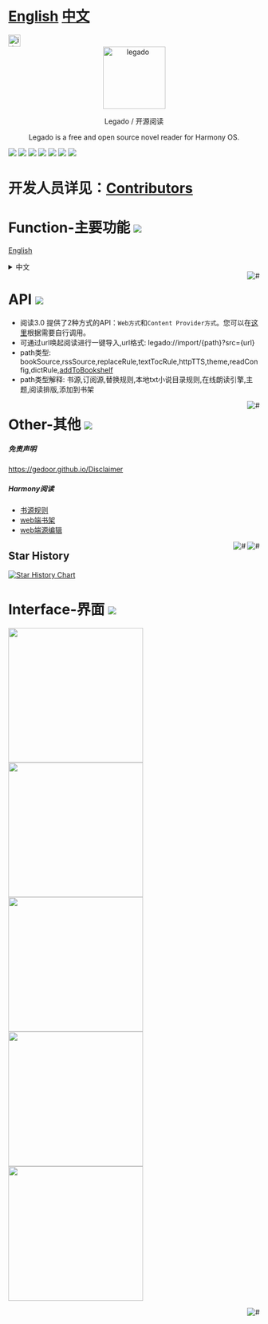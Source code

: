 # [English](English.md) [中文](README.md)
<a href="https://jb.gg/OpenSourceSupport" target="_blank">
<img width="24" height="24" src="https://resources.jetbrains.com/storage/products/company/brand/logos/jb_beam.svg?_gl=1*135yekd*_ga*OTY4Mjg4NDYzLjE2Mzk0NTE3MzQ.*_ga_9J976DJZ68*MTY2OTE2MzM5Ny4xMy4wLjE2NjkxNjMzOTcuNjAuMC4w&_ga=2.257292110.451256242.1669085120-968288463.1639451734" alt="idea"/>
</a>

<div align="center">
<img width="125" height="125" src="svg/icon.svg" alt="legado"/>  
  
Legado / 开源阅读

Legado is a free and open source novel reader for Harmony OS.
</div>


[![](https://img.shields.io/badge/-Contents:-696969.svg)](#contents) [![](https://img.shields.io/badge/-Function-F5F5F5.svg)](#Function-主要功能-) [![](https://img.shields.io/badge/-Community-F5F5F5.svg)](#Community-交流社区-) [![](https://img.shields.io/badge/-API-F5F5F5.svg)](#API-) [![](https://img.shields.io/badge/-Other-F5F5F5.svg)](#Other-其他-) [![](https://img.shields.io/badge/-Grateful-F5F5F5.svg)](#Grateful-感谢-) [![](https://img.shields.io/badge/-Interface-F5F5F5.svg)](#Interface-界面-)

# 开发人员详见：[Contributors](https://github.com/mgz0227/legado-Harmony/graphs/contributors)
# Function-主要功能 [![](https://img.shields.io/badge/-Function-F5F5F5.svg)](#Function-主要功能-)
[English](English.md)

<details><summary>中文</summary>
1.自定义书源，自己设置规则，抓取网页数据，规则简单易懂，软件内有规则说明。<br>
2.列表书架，网格书架自由切换。<br>
3.书源规则支持搜索及发现，所有找书看书功能全部自定义，找书更方便。<br>
4.订阅内容,可以订阅想看的任何内容,看你想看<br>
5.支持替换净化，去除广告替换内容很方便。<br>
6.支持本地TXT、EPUB阅读，手动浏览，智能扫描。<br>
7.支持高度自定义阅读界面，切换字体、颜色、背景、行距、段距、加粗、简繁转换等。<br>
8.支持多种翻页模式，覆盖、仿真、滑动、滚动等。<br>
9.软件开源，持续优化，无广告。
</details>

<a href="#readme">
    <img src="https://img.shields.io/badge/-返回顶部-orange.svg" alt="#" align="right">
</a>



# API [![](https://img.shields.io/badge/-API-F5F5F5.svg)](#API-)
* 阅读3.0 提供了2种方式的API：`Web方式`和`Content Provider方式`。您可以在[这里](api.md)根据需要自行调用。 
* 可通过url唤起阅读进行一键导入,url格式: legado://import/{path}?src={url}
* path类型: bookSource,rssSource,replaceRule,textTocRule,httpTTS,theme,readConfig,dictRule,[addToBookshelf](/app/src/main/java/io/legado/app/ui/association/AddToBookshelfDialog.kt)
* path类型解释: 书源,订阅源,替换规则,本地txt小说目录规则,在线朗读引擎,主题,阅读排版,添加到书架

<a href="#readme">
    <img src="https://img.shields.io/badge/-返回顶部-orange.svg" alt="#" align="right">
</a>

# Other-其他 [![](https://img.shields.io/badge/-Other-F5F5F5.svg)](#Other-其他-)
##### 免责声明
https://gedoor.github.io/Disclaimer

##### Harmony阅读
* [书源规则](https://mgz0227.github.io/The-tutorial-of-Legado/)
* [web端书架](https://github.com/gedoor/legado_web_bookshelf)
* [web端源编辑](https://github.com/gedoor/legado_web_source_editor)

<a href="#readme">
    <img src="https://img.shields.io/badge/-返回顶部-orange.svg" alt="#" align="right">
</a>


<a href="#readme">
    <img src="https://img.shields.io/badge/-返回顶部-orange.svg" alt="#" align="right">
</a>

## Star History

[![Star History Chart](https://api.star-history.com/svg?repos=mgz0227/legado-Harmony&type=Date)](https://star-history.com/#mgz0227/legado-Harmony&Date)

# Interface-界面 [![](https://img.shields.io/badge/-Interface-F5F5F5.svg)](#Interface-界面-)
<img src="png/start.png" width="270"><img src="png/bookshelf.png" width="270">
<img src="png/find.png" width="270"><img src="png/rss.png" width="270">
<img src="png/main.png" width="270">

<a href="#readme">
    <img src="https://img.shields.io/badge/-返回顶部-orange.svg" alt="#" align="right">
</a>
